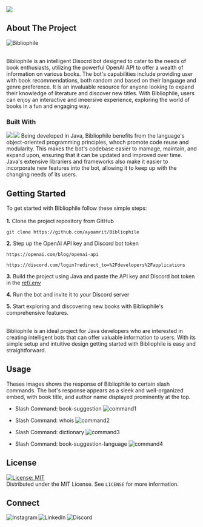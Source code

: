 <img src = "http://ForTheBadge.com/images/badges/built-with-love.svg">

## About The Project
![Bibliophile](https://user-images.githubusercontent.com/90580293/232252491-9b3ef782-c443-4c11-a184-7ef67da49eb9.png)

</br>
Bibliophile is an intelligent Disocrd bot designed to cater to the needs of book enthusiasts, utilizing the powerful OpenAI API to offer a 
wealth of information on various books. The bot's capabilities include providing user with book recommendations, both random and based on their language
and genre preference. It is an invaluable resource for anyone looking to expand their knowledge of literature and discover new titles. With Bibliophile, users can
enjoy an interactive and imeersive experience, exploring the world of books in a fun and engaging way.

### Built With
<img align = "left" src="https://img.shields.io/badge/Java-ED8B00?style=for-the-badge&logo=openjdk&logoColor=white">
<img src = "https://img.shields.io/badge/IntelliJ_IDEA-000000.svg?style=for-the-badge&logo=intellij-idea&logoColor=white">
Being developed in Java, Bibliophile benefits from the language's object-oriented programming principles, whoch promote code reuse and modularity.
This makes the bot's codebase easier to mamage, maintain, and expand upon, ensuring that it can be updated and improved over time. Java's extensive librariers and 
frameworks also make it easier to incorporate new features into the bot, allowing it to keep up with the changing needs of its users.

## Getting Started
To get started with Bibliophile follow these simple steps: </br> </br>
**1.** Clone the project repository from GitHub
```
git clone https://github.com/ayoamrit/Bibliophile
```

**2.** Step up the OpenAI API key and Discord bot token
```
https://openai.com/blog/openai-api
```
```
https://discord.com/login?redirect_to=%2Fdevelopers%2Fapplications
```

**3.** Build the project using Java and paste the API key and Discord bot token in the [ref/.env](https://github.com/ayoamrit/Bibliophile/blob/main/ref/.env)
</br>

**4.** Run the bot and invite it to your Discord server
</br>

**5.** Start exploring and discovering new books with Bibliophile's comprehensive features.

</br>
Bibliophile is an ideal project for Java developers who are interested in creating intelligent bots that can offer valuable information to users. With its simple setup and intuitive design getting started with Bibliophile is easy and straightforward.

## Usage
Theses images shows the response of Bibliophile to certain slash commands. The bot's response appears as a sleek and well-organized embed, with book title, and author name displayed prominently at the top.
+ Slash Command: book-suggestion
![command1](https://user-images.githubusercontent.com/90580293/232254376-894dc331-1664-4720-b2ce-94855220378e.png)

+ Slash Command: whois
![command2](https://user-images.githubusercontent.com/90580293/232254379-05241696-1649-495d-a262-9adc290fe46c.png)

+ Slash Command: dictionary
![command3](https://user-images.githubusercontent.com/90580293/232254381-0d0e9bdf-cff0-441e-ada5-1502b085c53c.png)

+ Slash Command: book-suggestion-language
![command4](https://user-images.githubusercontent.com/90580293/232254384-1af895da-25ac-4e55-ae7b-247c9b14b5bf.png)

## License
[![License: MIT](https://img.shields.io/badge/License-MIT-yellow.svg)](https://opensource.org/licenses/MIT) </br>
Distributed under the MIT License. See ``` LICENSE ``` for more information.

## Connect
<a href="https://www.instagram.com/ayoamrit/"><img align = "left" src="https://img.shields.io/badge/Instagram-E4405F?style=for-the-badge&logo=instagram&logoColor=white" alt="Instagram"></a>

<a href="https://www.linkedin.com/in/amrit-dhaliwal-29a934248/"><img align = "left" src="https://img.shields.io/badge/LinkedIn-0077B5?style=for-the-badge&logo=linkedin&logoColor=white" alt="LinkedIn"></a>

<a href="https://www.discordapp.com/users/862389213047029820"><img align = "left" src="https://img.shields.io/badge/Discord-7289DA?style=for-the-badge&logo=discord&logoColor=white" alt="Discord"></a>
